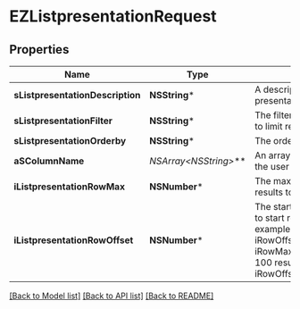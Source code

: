 # EZListpresentationRequest

## Properties
Name | Type | Description | Notes
------------ | ------------- | ------------- | -------------
**sListpresentationDescription** | **NSString*** | A descriptive for the list presentation | 
**sListpresentationFilter** | **NSString*** | The filter to apply to the request to limit results. | 
**sListpresentationOrderby** | **NSString*** | The order by the user chose | 
**aSColumnName** | **NSArray&lt;NSString*&gt;*** | An array of column names that the user chose to bee visible | 
**iListpresentationRowMax** | **NSNumber*** | The maximum numbers of results to be returned | 
**iListpresentationRowOffset** | **NSNumber*** | The starting element from where to start retrieving the results. For example if you started at iRowOffset&#x3D;0 and asked for iRowMax&#x3D;100, to get the next 100 results, you could specify iRowOffset&#x3D;100&amp;iRowMax&#x3D;100, | 

[[Back to Model list]](../README.md#documentation-for-models) [[Back to API list]](../README.md#documentation-for-api-endpoints) [[Back to README]](../README.md)


